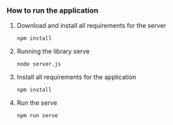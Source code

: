 ### How to run the application

1. Download and install all requirements for the server 

   ```
   npm install
   ```

2. Running the library serve

   ```
   node server.js
   ```
   
3. Install all requirements for the application

   ```
   npm install
   ```

4. Run the serve

   ```
   npm run serve
   ```


